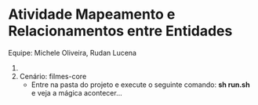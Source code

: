 # Atividade Mapeamento e Relacionamentos entre Entidades

Equipe: Michele Oliveira, Rudan Lucena

1.
2. Cenário: filmes-core  
	* Entre na pasta do projeto e execute o seguinte comando: **sh run.sh** e veja a mágica acontecer... 
